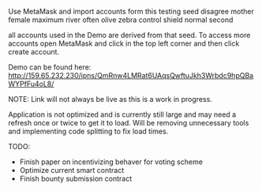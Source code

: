 Use MetaMask and import accounts form this testing seed
disagree mother female maximum river often olive zebra control shield normal second

all accounts used in the Demo are derived from that seed.
To access more accounts open MetaMask and click in the top left corner and
then click create account.

Demo can be found here:
http://159.65.232.230/ipns/QmRnw4LMRat6UAqsQwftuJkh3Wrbdc9hpQBaWYPfFu4oL8/

NOTE: Link will not always be live as this is a work in progress.

Application is not optimized and is currently still large and may need a refresh once or twice to get it to load. Will be removing unnecessary tools and implementing code splitting to fix load times.


TODO:
* Finish paper on incentivizing behaver for voting scheme
* Optimize current smart contract
* Finish bounty submission contract
